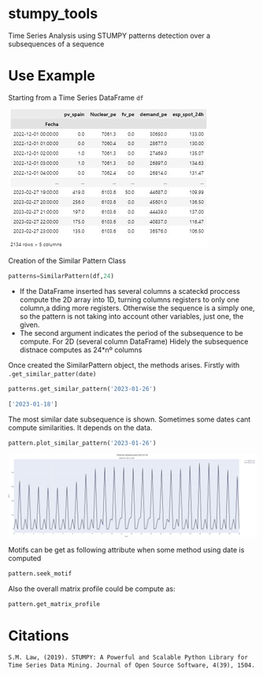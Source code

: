 # stumpy_tools
Time Series Analysis using STUMPY patterns detection over a subsequences of a sequence

# Use Example
Starting from a Time Series DataFrame `df`

![TimeSeriesDataFrame](imgs/df.JPG)

Creation of the Similar Pattern Class

```python
patterns=SimilarPattern(df,24)
```

- If the DataFrame inserted has several columns a scateckd proccess compute the 2D array into 1D, turning columns registers to only one column,a dding more registers. Otherwise the sequence is a simply one, so the pattern is not taking into account other variables, just one, the given. 
- The second argument indicates the period of the subsequence to be compute. For 2D (several column DataFrame) Hidely the subsequence distnace computes as 24*nº columns

Once created the SimilarPattern object, the methods arises. Firstly with `.get_similar_patter(date)`

```python 
patterns.get_similar_pattern('2023-01-26')
```

```python
['2023-01-18']
```


The most similar date subsequence is shown. Sometimes some dates cant compute similarities. It depends on the data. 

```python
pattern.plot_similar_pattern('2023-01-26')
```

![PlotMostSimilarSubsequence](imgs/plot.JPG)

Motifs can be get as following attribute when some method using date is computed

```python
pattern.seek_motif
```


Also the overall matrix profile could be compute as:

```python 
pattern.get_matrix_profile
```


# Citations

    S.M. Law, (2019). STUMPY: A Powerful and Scalable Python Library for Time Series Data Mining. Journal of Open Source Software, 4(39), 1504.







